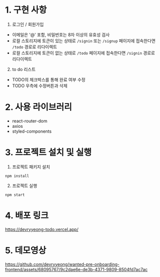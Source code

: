 # 1. 구현 사항
1. 로그인 / 회원가입
  - 이메일은 '@' 포함, 비밀번호는 8자 이상의 유효성 검사
  - 로컬 스토리지에 토큰이 있는 상태로 `/signin` 또는 `/signup` 페이지에 접속한다면 `/todo` 경로로 리다이렉트
  - 로컬 스토리지에 토큰이 없는 상태로 `/todo` 페이지에 접속한다면 `/signin` 경로로 리다이렉트

2. to do 리스트
  - TODO의 체크박스를 통해 완료 여부 수정
  - TODO 우측에 수정버튼과 삭제

# 2. 사용 라이브러리
  - react-router-dom
  - axios
  - styled-components

# 3. 프로젝트 설치 및 실행

1. 프로젝트 패키지 설치

```
npm install
```

2. 프로젝트 실행

```
npm start
```

# 4. 배포 링크
https://devryyeong-todo.vercel.app/

# 5. 데모영상
https://github.com/devryyeong/wanted-pre-onboarding-frontend/assets/68095767/9c2dae6e-de3b-4371-9809-8504fd7ac7ac
